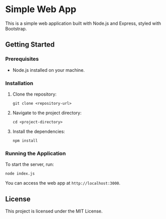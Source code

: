 # Simple Web App

This is a simple web application built with Node.js and Express, styled with Bootstrap.

## Getting Started

### Prerequisites

- Node.js installed on your machine.

### Installation

1. Clone the repository:
   ```
   git clone <repository-url>
   ```

2. Navigate to the project directory:
   ```
   cd <project-directory>
   ```

3. Install the dependencies:
   ```
   npm install
   ```

### Running the Application

To start the server, run:
```
node index.js
```

You can access the web app at `http://localhost:3000`.

## License

This project is licensed under the MIT License.
